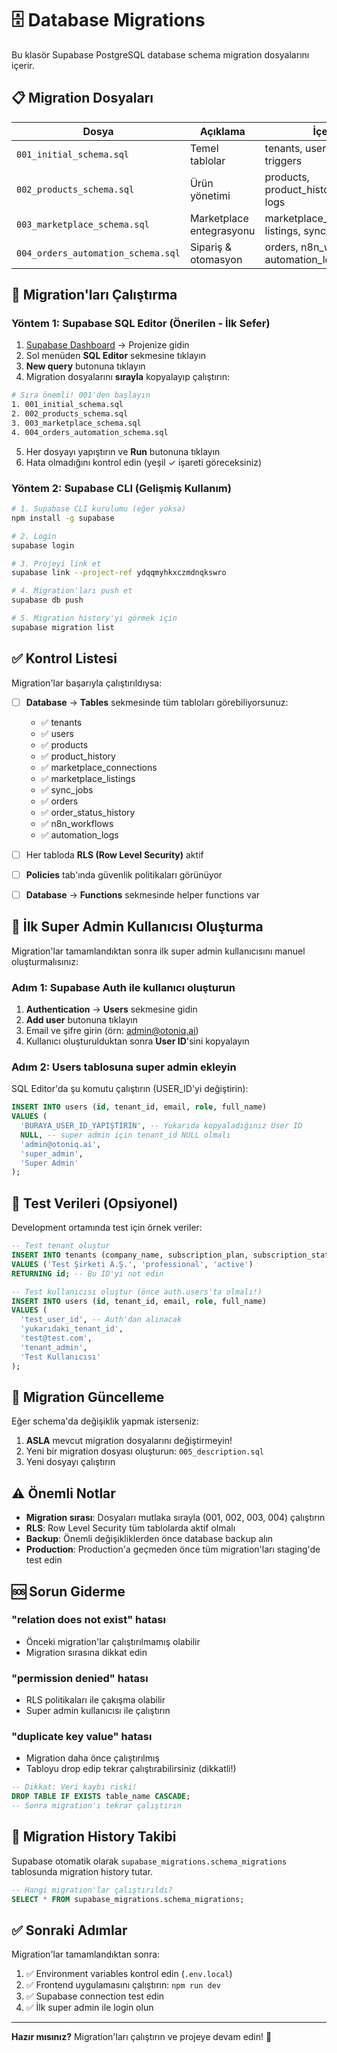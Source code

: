 # 🗄️ Database Migrations

Bu klasör Supabase PostgreSQL database schema migration dosyalarını içerir.

## 📋 Migration Dosyaları

| Dosya                              | Açıklama                 | İçerik                                       |
| ---------------------------------- | ------------------------ | -------------------------------------------- |
| `001_initial_schema.sql`           | Temel tablolar           | tenants, users, RLS, triggers                |
| `002_products_schema.sql`          | Ürün yönetimi            | products, product_history, audit logs        |
| `003_marketplace_schema.sql`       | Marketplace entegrasyonu | marketplace_connections, listings, sync_jobs |
| `004_orders_automation_schema.sql` | Sipariş & otomasyon      | orders, n8n_workflows, automation_logs       |

## 🚀 Migration'ları Çalıştırma

### Yöntem 1: Supabase SQL Editor (Önerilen - İlk Sefer)

1. [Supabase Dashboard](https://supabase.com/dashboard) → Projenize gidin
2. Sol menüden **SQL Editor** sekmesine tıklayın
3. **New query** butonuna tıklayın
4. Migration dosyalarını **sırayla** kopyalayıp çalıştırın:

```bash
# Sıra önemli! 001'den başlayın
1. 001_initial_schema.sql
2. 002_products_schema.sql
3. 003_marketplace_schema.sql
4. 004_orders_automation_schema.sql
```

5. Her dosyayı yapıştırın ve **Run** butonuna tıklayın
6. Hata olmadığını kontrol edin (yeşil ✓ işareti göreceksiniz)

### Yöntem 2: Supabase CLI (Gelişmiş Kullanım)

```bash
# 1. Supabase CLI kurulumu (eğer yoksa)
npm install -g supabase

# 2. Login
supabase login

# 3. Projeyi link et
supabase link --project-ref ydqqmyhkxczmdnqkswro

# 4. Migration'ları push et
supabase db push

# 5. Migration history'yi görmek için
supabase migration list
```

## ✅ Kontrol Listesi

Migration'lar başarıyla çalıştırıldıysa:

- [ ] **Database** → **Tables** sekmesinde tüm tabloları görebiliyorsunuz:
  - ✅ tenants
  - ✅ users
  - ✅ products
  - ✅ product_history
  - ✅ marketplace_connections
  - ✅ marketplace_listings
  - ✅ sync_jobs
  - ✅ orders
  - ✅ order_status_history
  - ✅ n8n_workflows
  - ✅ automation_logs

- [ ] Her tabloda **RLS (Row Level Security)** aktif
- [ ] **Policies** tab'ında güvenlik politikaları görünüyor
- [ ] **Database** → **Functions** sekmesinde helper functions var

## 🔐 İlk Super Admin Kullanıcısı Oluşturma

Migration'lar tamamlandıktan sonra ilk super admin kullanıcısını manuel oluşturmalısınız:

### Adım 1: Supabase Auth ile kullanıcı oluşturun

1. **Authentication** → **Users** sekmesine gidin
2. **Add user** butonuna tıklayın
3. Email ve şifre girin (örn: admin@otoniq.ai)
4. Kullanıcı oluşturulduktan sonra **User ID**'sini kopyalayın

### Adım 2: Users tablosuna super admin ekleyin

SQL Editor'da şu komutu çalıştırın (USER_ID'yi değiştirin):

```sql
INSERT INTO users (id, tenant_id, email, role, full_name)
VALUES (
  'BURAYA_USER_ID_YAPIŞTIRIN', -- Yukarıda kopyaladığınız User ID
  NULL, -- super admin için tenant_id NULL olmalı
  'admin@otoniq.ai',
  'super_admin',
  'Super Admin'
);
```

## 🧪 Test Verileri (Opsiyonel)

Development ortamında test için örnek veriler:

```sql
-- Test tenant oluştur
INSERT INTO tenants (company_name, subscription_plan, subscription_status)
VALUES ('Test Şirketi A.Ş.', 'professional', 'active')
RETURNING id; -- Bu ID'yi not edin

-- Test kullanıcısı oluştur (önce auth.users'ta olmalı!)
INSERT INTO users (id, tenant_id, email, role, full_name)
VALUES (
  'test_user_id', -- Auth'dan alınacak
  'yukarıdaki_tenant_id',
  'test@test.com',
  'tenant_admin',
  'Test Kullanıcısı'
);
```

## 🔄 Migration Güncelleme

Eğer schema'da değişiklik yapmak isterseniz:

1. **ASLA** mevcut migration dosyalarını değiştirmeyin!
2. Yeni bir migration dosyası oluşturun: `005_description.sql`
3. Yeni dosyayı çalıştırın

## ⚠️ Önemli Notlar

- **Migration sırası**: Dosyaları mutlaka sırayla (001, 002, 003, 004) çalıştırın
- **RLS**: Row Level Security tüm tablolarda aktif olmalı
- **Backup**: Önemli değişikliklerden önce database backup alın
- **Production**: Production'a geçmeden önce tüm migration'ları staging'de test edin

## 🆘 Sorun Giderme

### "relation does not exist" hatası

- Önceki migration'lar çalıştırılmamış olabilir
- Migration sırasına dikkat edin

### "permission denied" hatası

- RLS politikaları ile çakışma olabilir
- Super admin kullanıcısı ile çalıştırın

### "duplicate key value" hatası

- Migration daha önce çalıştırılmış
- Tabloyu drop edip tekrar çalıştırabilirsiniz (dikkatli!)

```sql
-- Dikkat: Veri kaybı riski!
DROP TABLE IF EXISTS table_name CASCADE;
-- Sonra migration'ı tekrar çalıştırın
```

## 📝 Migration History Takibi

Supabase otomatik olarak `supabase_migrations.schema_migrations` tablosunda migration history tutar.

```sql
-- Hangi migration'lar çalıştırıldı?
SELECT * FROM supabase_migrations.schema_migrations;
```

## ✅ Sonraki Adımlar

Migration'lar tamamlandıktan sonra:

1. ✅ Environment variables kontrol edin (`.env.local`)
2. ✅ Frontend uygulamasını çalıştırın: `npm run dev`
3. ✅ Supabase connection test edin
4. ✅ İlk super admin ile login olun

---

**Hazır mısınız?** Migration'ları çalıştırın ve projeye devam edin! 🚀
